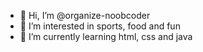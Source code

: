 - 👋 Hi, I’m @organize-noobcoder
- 👀 I’m interested in sports, food and fun
- 🌱 I’m currently learning html, css and java
<!---
organize-noobcoder/organize-noobcoder is a ✨ special ✨ repository because its `README.md` (this file) appears on your GitHub profile.
You can click the Preview link to take a look at your changes.
--->
